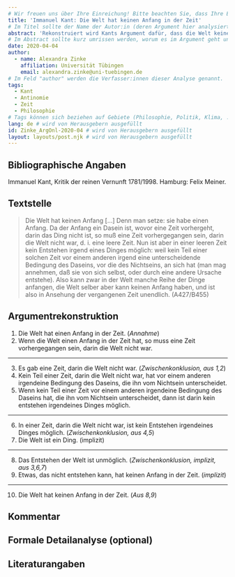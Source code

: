 ```yaml
---
# Wir freuen uns über Ihre Einreichung! Bitte beachten Sie, dass Ihre Einreichung nicht-anonym begutachtet wird und dass sich das Herausgeberteam vorenthält, Einreichungen zurückzuweisen. Mit der Einreichung stimmen Sie der Publikation davon inkl. Ihres Namens und der Email-Adresse auf der Webseite http://www.argumentation.online unter der Creative Commons Lizenz (CC BY-NC, https://creativecommons.org/licenses/by-nc/4.0/) zu.
title: 'Immanuel Kant: Die Welt hat keinen Anfang in der Zeit' 
# Im Titel sollte der Name der Autor:in (deren Argument hier analysiert wird) und ein Inhaltshinweis stehen, z.B. "René Descartes: Das Traumargument" oder "Platon: Das Euthyphron-Dilemma".
abstract: 'Rekonstruiert wird Kants Argument dafür, dass die Welt keinen Anfang in der Zeit hat. Zusammen mit Kants Argument dafür, dass die Welt einen Anfang in der Zeit hat, bildet es die erste Antinomie der reinen Vernunft.'
# Im Abstract sollte kurz umrissen werden, worum es im Argument geht und ggf. welche Besonderheiten die vorgetragene Rekonstruktion aufweist (etwa: Analogieargument). Umfang: 100-200 Wörter.
date: 2020-04-04
author: 
  - name: Alexandra Zinke
    affiliation: Universität Tübingen
    email: alexandra.zinke@uni-tuebingen.de
# Im Feld "author" werden die Verfasser:innen dieser Analyse genannt. 
tags: 
  - Kant
  - Antinomie
  - Zeit
  - Philosophie
# Tags können sich beziehen auf Gebiete (Philosophie, Politik, Klima, ...), Schulstufe (Sek I, Sek II, Uni), Sprache des Originaltextes (Griechisch, Latein, Englisch, Französisch, Deutsch, Spanisch, Italienisch), eingesetzte Rekonstruktionstechniken (informell, formal, Aussagenlogik, Prädikatenlogik, Modallogik, Höherstufige/andere Logik), Autor:in der Originaltexte
lang: de # wird von Herausgebern ausgefüllt
id: Zinke_ArgOnl-2020-04 # wird von Herausgebern ausgefüllt
layout: layouts/post.njk # wird von Herausgebern ausgefüllt
---
```



## Bibliographische Angaben

<!--Bibliographische Angaben zur analysierten Textstelle, falls möglich mit Weblinks-->

Immanuel Kant, Kritik der reinen Vernunft 1781/1998. Hamburg: Felix Meiner.


## Textstelle

<!--Die Textstelle in der Originalsprache und/oder in deutscher Übersetzung. Bitte beachten Sie die Urheberrechte. Tipp: Wenn Sie eine lange, urherebrechtlich geschützte Textstelle zitieren, so können Sie die Sätze nummerieren -- "[1] ... [2] ... [3] ..." -- und im Folgenden auf die einzelnen Sätze explizit verweisen, sodass deutlich wird, dass das Zitat als Beleg der hier vorgestellten Rekonstruktion dient und die Nutzung des urheberrechtlich geschützten Textes in ihrem Umfang durch den besonderen Zweck gerechtfertigt ist.-->


> Die Welt hat keinen Anfang […] Denn man setze: sie habe einen Anfang. Da der Anfang ein Dasein ist, wovor eine Zeit vorhergeht, darin das Ding nicht ist, so muß eine Zeit vorhergegangen sein, darin die Welt nicht war, d. i. eine leere Zeit. Nun ist aber in einer leeren Zeit kein Entstehen irgend eines Dinges möglich: weil kein Teil einer solchen Zeit vor einem anderen irgend eine unterscheidende Bedingung des Daseins, vor die des Nichtseins, an sich hat (man mag annehmen, daß sie von sich selbst, oder durch eine andere Ursache entstehe). Also kann zwar in der Welt manche Reihe der Dinge anfangen, die Welt selber aber kann keinen Anfang haben, und ist also in Ansehung der vergangenen Zeit unendlich. (A427/B455)


## Argumentrekonstruktion

<!--Das Argument wird natürlichsprachlich und in Standardform rekonstruiert. Mehrere alternative Rekonstruktionen des Arguments sind zulässig, sofern diese aufeinander bezogen sind.-->

1.	Die Welt hat einen Anfang in der Zeit. (*Annahme*)
2.	Wenn die Welt einen Anfang in der Zeit hat, so muss eine Zeit vorhergegangen sein, darin die Welt nicht war.

---

3.	Es gab eine Zeit, darin die Welt nicht war. (*Zwischenkonklusion, aus 1,2*)
4.	Kein Teil einer Zeit, darin die Welt nicht war, hat vor einem anderen irgendeine Bedingung des Daseins, die ihn vom Nichtsein unterscheidet.
5.	Wenn kein Teil einer Zeit vor einem anderen irgendeine Bedingung des Daseins hat, die ihn vom Nichtsein unterscheidet, dann ist darin kein entstehen irgendeines Dinges möglich.

---

6.	In einer Zeit, darin die Welt nicht war, ist kein Entstehen irgendeines Dinges möglich. (*Zwischenkonklusion, aus 4,5*)
7.	Die Welt ist ein Ding. (implizit)

---

8.	Das Entstehen der Welt ist unmöglich. (*Zwischenkonklusion, implizit, aus 3,6,7*)
9.	Etwas, das nicht entstehen kann, hat keinen Anfang in der Zeit. (*implizit*)

---

10. Die Welt hat keinen Anfang in der Zeit. (*Aus 8,9*)

## Kommentar

<!--In den Kommentar zur Argumentrekonstruktion gehört zum Beispiel die Einbettung des Arguments in ein Thema oder einen philosophiehistorischen Kontext oder der Hinweis auf problematische Annahmen im Argument, aber keine von der Rekonstruktion losgelöste Beurteilung oder Stellungnahme.-->




## Formale Detailanalyse (optional)

<!--Das Argument oder einzelne (etwa besonders undurchsichtige) Teilschritte können hier formalisiert dargestellt werden.-->




## Literaturangaben

<!--Die für die Rekonstruktion verwendete Literatur kann hier angegeben werden.-->





